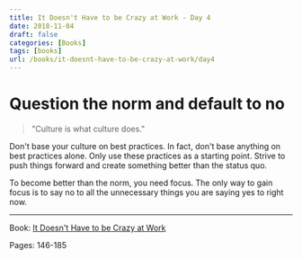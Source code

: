 ```yaml
---
title: It Doesn't Have to be Crazy at Work - Day 4
date: 2018-11-04
draft: false
categories: [Books]
tags: [books]
url: /books/it-doesnt-have-to-be-crazy-at-work/day4
---
```


# Question the norm and default to no

> "Culture is what culture does."

Don't base your culture on best practices. In fact, don't base anything on best practices alone. Only use these practices as a starting point. Strive to push things forward and create something better than the status quo.

To become better than the norm, you need focus. The only way to gain focus is to say no to all the unnecessary things you are saying yes to right now.

---
Book: [It Doesn't Have to be Crazy at Work](https://amzn.to/2DeqNop)

Pages: 146-185

